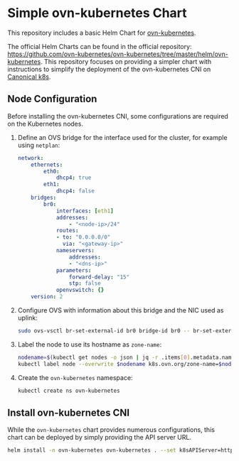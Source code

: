 # Simple ovn-kubernetes Chart

This repository includes a basic Helm Chart for [ovn-kubernetes](https://ovn-kubernetes.io/).

The official Helm Charts can be found in the official repository: 
<https://github.com/ovn-kubernetes/ovn-kubernetes/tree/master/helm/ovn-kubernetes>. 
This repository focuses on providing a simpler chart with instructions to simplify the deployment of the ovn-kubernetes CNI on [Canonical k8s](https://github.com/canonical/k8s-snap).

## Node Configuration

Before installing the ovn-kubernetes CNI, some configurations are required on the Kubernetes nodes.

1. Define an OVS bridge for the interface used for the cluster, for example using `netplan`:

    ```yaml
    network:
        ethernets:
            eth0:
                dhcp4: true
            eth1:
                dhcp4: false
        bridges:
            br0:
                interfaces: [eth1]
                addresses:
                    - "<node-ip>/24"
                routes:
                - to: "0.0.0.0/0"
                  via: "<gateway-ip>"
                nameservers:
                    addresses:
                    - "<dns-ip>"
                parameters:
                    forward-delay: "15"
                    stp: false
                openvswitch: {}
        version: 2
    ```

2. Configure OVS with information about this bridge and the NIC used as uplink:

    ```bash
    sudo ovs-vsctl br-set-external-id br0 bridge-id br0 -- br-set-external-id br0 bridge-uplink enp8s0
    ```

3. Label the node to use its hostname as `zone-name`:

    ```bash
    nodename=$(kubectl get nodes -o json | jq -r .items[0].metadata.name)
    kubectl label node --overwrite $nodename k8s.ovn.org/zone-name=$nodename
    ```

4. Create the `ovn-kubernetes` namespace:

    ```bash
    kubectl create ns ovn-kubernetes
    ```

## Install ovn-kubernetes CNI

While the `ovn-kubernetes` chart provides numerous configurations, this chart can be deployed by simply providing the API server URL.

```bash
helm install -n ovn-kubernetes ovn-kubernetes . --set k8sAPIServer=https://<API_SERVER_IP>:6443
```